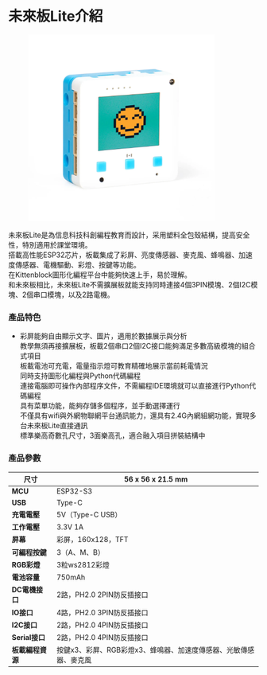 # 未來板Lite介紹

<figure><img src="../../.gitbook/assets/image.png" alt="" width="375"><figcaption></figcaption></figure>

未來板Lite是為信息科技科創編程教育而設計，采用塑料全包殼結構，提高安全性，特別適用於課堂環境。
\
搭載高性能ESP32芯片，板載集成了彩屏、亮度傳感器、麥克風、蜂鳴器、加速度傳感器、電機驅動、彩燈、按鍵等功能。
\
在Kittenblock圖形化編程平台中能夠快速上手，易於理解。
\
和未來板相比，未來板Lite不需擴展板就能支持同時連接4個3PIN模塊、2個I2C模塊、2個串口模塊，以及2路電機。

### 產品特色

* 彩屏能夠自由顯示文字、圖片，適用於數據展示與分析
  \
  教學無須再接擴展板，板載2個串口2個I2C接口能夠滿足多數高級模塊的組合式項目
  \
  板載電池可充電，電量指示燈可教育精確地展示當前耗電情況
  \
  同時支持圖形化編程與Python代碼編程
  \
  連接電腦即可操作內部程序文件，不需編程IDE環境就可以直接進行Python代碼編程
  \
  具有菜單功能，能夠存儲多個程序，並手動選擇運行
  \
  不僅具有wifi與外網物聯網平台通訊能力，還具有2.4G內網組網功能，實現多台未來板Lite直接通訊
  \
  標準樂高奇數孔尺寸，3面樂高孔，適合融入項目拼裝結構中





### 產品參數

| **尺寸**       | 56 x 56 x 21.5 mm                    |
| ------------ | ------------------------------------ |
| **MCU**      | ESP32-S3                             |
| **USB**      | Type-C                               |
| **充電電壓**     | 5V（Type-C USB）                       |
| **工作電壓**     | 3.3V 1A                              |
| **屏幕**       | 彩屏，160x128，TFT                       |
| **可編程按鍵**    | 3（A、M、B）                             |
| **RGB彩燈**    | 3粒ws2812彩燈                           |
| **電池容量**     | 750mAh                               |
| **DC電機接口**   | 2路，PH2.0 2PIN防反插接口                   |
| **IO接口**     | 4路，PH2.0 3PIN防反插接口                   |
| **I2C接口**    | 2路，PH2.0 4PIN防反插接口                   |
| **Serial接口** | 2路，PH2.0 4PIN防反插接口                   |
| **板載編程資源**   | 按鍵x3、彩屏、RGB彩燈x3、蜂鳴器、加速度傳感器、光敏傳感器、麥克風 |

###
